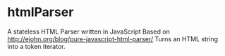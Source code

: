 htmlParser
==========

A stateless HTML Parser written in JavaScript
Based on http://ejohn.org/blog/pure-javascript-html-parser/
Turns an HTML string into a token iterator.